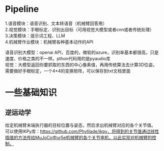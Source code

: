 # Pipeline  
1.语音模块：语音识别、文本转语音（机械臂回答用）  
2.视觉模块：手眼标定、识别出目标（可用视觉大模型或者cnn或者传统处理）  
3.决策模块：提示词工程、LLM  
4.机械臂作业模块：机械臂各种基本动作的API  

语音识别大模型：openai API，百度的，微软的azure，识别率基本都很高，只是速度、价格之类的不一样。pthon代码用的是pyaudio库  
视觉：大模型返回你要抓取的东西的中心像素值，再用传统算法去计算3D位姿。需要做好手眼标定，一个4*4的变换矩阵，可以保存到txt文档里面  

# 一些基础知识  
## 逆运动学  
给定机械臂末端执行器的目标位置与姿态，然后求出机械臂对应的各个关节值。  
可以使用IKPy库：https://github.com/Phylliade/ikpy，将得到的关节值通过线性插值的方法传给MuJoCo中ur5e机械臂的各个关节电机，以此实现对机械臂的控制。  
